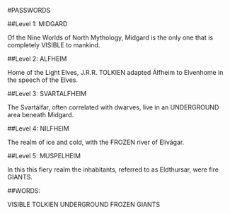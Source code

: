 #PASSWORDS

##Level 1: MIDGARD

Of the Nine Worlds of North Mythology, Midgard is the only one that is completely VISIBLE to mankind.

##Level 2: ALFHEIM

Home of the Light Elves, J.R.R. TOLKIEN adapted Álfheim to Elvenhome in the speech of the Elves.

##Level 3: SVARTALFHEIM

The Svartálfar, often correlated with dwarves, live in an UNDERGROUND area beneath Midgard.

##Level 4: NILFHEIM

The realm of ice and cold, with the FROZEN river of Elivágar.

##Level 5: MUSPELHEIM

In this this fiery realm the inhabitants, referred to as Eldthursar, were fire GIANTS.


##WORDS:

VISIBLE
TOLKIEN
UNDERGROUND
FROZEN
GIANTS
